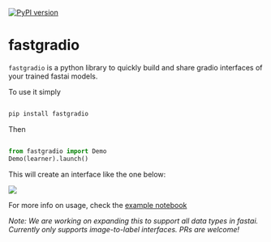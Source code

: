 [![PyPI version](https://badge.fury.io/py/fastgradio.svg)](https://badge.fury.io/py/fastgradio)
# fastgradio
`fastgradio` is a python library to quickly build and share gradio interfaces of your trained fastai models. 

To use it simply 
```python

pip install fastgradio 

```
Then 

```python

from fastgradio import Demo 
Demo(learner).launch()
```

This will create an interface like the one below: 

<img src="https://i.ibb.co/P1KTN5y/dog-interface.gif"/>

For more info on usage, check the [example notebook](https://github.com/aliabd/fastgradio/blob/main/examples/Using%20fastgradio%20with%20Vision.ipynb)

*Note: We are working on expanding this to support all data types in fastai. Currently only supports image-to-label interfaces. PRs are welcome!*
